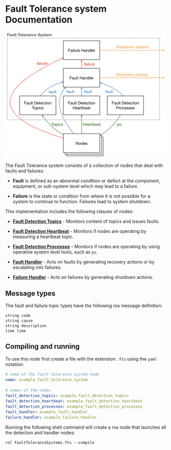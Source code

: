 # Fault Tolerance system Documentation

![](images/architecture.png)


The Fault Tolerance system consists of a collection of nodes that deal with faults and failures:

 - **Fault** is defined as an abnormal condition or defect at the component, equipment, or sub-system level which may lead to a failure.

 - **Failure**  is the state or condition from where it is not possible for a system to continue to function. Failures lead to system shutdown.

This implementation includes the following classes of nodes:

- [**Fault Detection Topics**](../../FaultDetectionTopics/Documentation/README.md) - Monitors content of topics and issues faults.

- [**Fault Detection Heartbeat**](../../FaultDetectionHeartbeat/Documentation/README.md) - Monitors if nodes are operating by measuring a heartbeat topic.

- [**Fault Detection Processes**](../../FaultDetectionProcesses/Documentation/README.md) - Monitors if nodes are operating by using operative system level tools, such as `ps`.

- [**Fault Handler**](../../FaultHandler/Documentation/README.md) - Acts on faults by generating recovery actions or by escalating into failures.

- [**Failure Handler**](../../FailureHandler/Documentation/README.md) - Acts on failures by generating shutdown actions.

## Message types
The fault and failure topic types have the following ros message definition:

```
string code
string cause
string description
time time
```

## Compiling and running

To use this node first create a file with the extension `.fts` using the `yaml` notation:

```yaml
# name of the fault tolerance system node
name: example_fault_tolerance_system

# names of the nodes
fault_detection_topics: example_fault_detection_topics
fault_detection_heartbeat: example_fault_detection_heartbeat
fault_detection_processes: example_fault_detection_processes
fault_handler: example_fault_handler
failure_handler: example_failure_handler
```

Running the following shell command will create a ros node that launches all the detection and handler nodes:

```shell
rol FaultToleranceSystems.fts --compile
```
